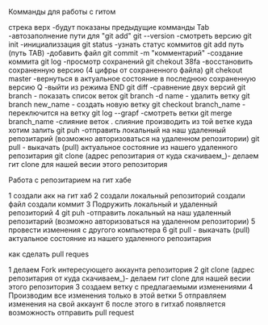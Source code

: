 
Комманды для работы с гитом

стрека верх             -будут показаны предыдущие комманды
Tab                      -автозаполнение пути для "git add"
git --version                 -смотреть версию
git init                      -инициализзация 
git status                    -узнать статус коммитов
git add путь (путь TAB)       -добавить файл 
git commit -m "комментарий"  -создание коммита
git log                      -просмотр сохранений
git chekout 38fa             -восстановить сохраненную версию  (4 цифры от сохраненного файла)
git chekout master           -вернуться в актуальное состояние в последнюю сохраненную версию
Q                            -выйти  из режима   END 
git diff                      -сравнение двух версий
git branch                     - показать список веток
git branch -d name             - удалить ветку
git branch new_name            - создать новую ветку
git checkout branch_name       - переключится на ветку
git log --grapf                 -смотреть ветки
git merge branch_name         -слияние веток . слияние производить  из той ветке  куда хотим залить 
git puh -отправить локальный на наш удаленный репозитарий (возможно авторизоваться на удаленном репозитории)
git pull - выкачать (pull) актуальное состояние из нашего удаленного репозитария
git clone (адрес репозитария от куда скачиваем_)- делаем гит clone для нашей весии этого репозитория



Работа с репозитарием  на гит хабе

1 создали акк на гит хаб 
2 создали локальный репозиторий  создали файл создали коммит
3 Подружить локальный и удаленный репозиторий
4 git puh -отправить локальный на наш удаленный репозитарий (возможно авторизоваться на удаленном репозитории)
5 провести изменения с другого компьютера
6 git pull - выкачать (pull) актуальное состояние из нашего удаленного репозитария

как сделать pull reques

1 делаем  Fork интересующего аккаунта репозитория
2 git clone (адрес репозитария от куда скачиваем_)- делаем гит clone для нашей весии этого репозитория
3 создаем ветку с предлагаемыми изменениями 
4 Производим все изменения только в этой ветки 
5 отправляем изменения на свой аккаунт 
6 после этого в гитхаб появляется возможность отправить pull request
